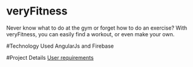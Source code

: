 # veryFitness
Never know what to do at the gym or forget how to do an exercise? With veryFitness, you can easily find a workout, or even make your own.

#Technology Used
AngularJs and Firebase

#Project Details
[User requirements](https://goo.gl/9agJrw)